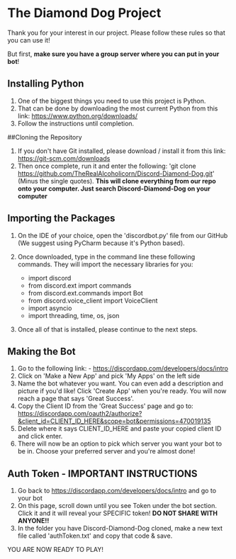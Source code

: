 # The Diamond Dog Project

Thank you for your interest in our project. Please follow these rules so that you can use it!  

But first, **make sure you have a group server where you can put in your bot**!

## Installing Python

1. One of the biggest things you need to use this project is Python. 
2. That can be done by downloading the most current Python from this link: https://www.python.org/downloads/
3. Follow the instructions until completion.

##Cloning the Repository
1. If you don't have Git installed, please download / install it from this link: https://git-scm.com/downloads
2. Then once complete, run it and enter the following: 'git clone https://github.com/TheRealAlcoholicorn/Discord-Diamond-Dog.git' (Minus the single quotes).
**This will clone everything from our repo onto your computer. Just search Discord-Diamond-Dog on your computer**


## Importing the Packages

1. On the IDE of your choice, open the 'discordbot.py' file from our GitHub (We suggest using PyCharm because it's Python based).
2. Once downloaded, type in the command line these following commands. They will import the necessary libraries for you:

    - import discord
    - from discord.ext import commands
    - from discord.ext.commands import Bot
    - from discord.voice_client import VoiceClient
    - import asyncio
    - import threading, time, os, json

3. Once all of that is installed, please continue to the next steps.

## Making the Bot

1. Go to the following link: -	https://discordapp.com/developers/docs/intro
2. Click on 'Make a New App' and pick 'My Apps' on the left side
3. Name the bot whatever you want. You can even add a description and picture if you'd like! Click 'Create App' when you're ready. You will now reach a page that says 'Great Success'.
4. Copy the Client ID from the 'Great Success' page and go to: https://discordapp.com/oauth2/authorize?&client_id=CLIENT_ID_HERE&scope=bot&permissions=470019135
5. Delete where it says CLIENT_ID_HERE and paste your copied client ID and click enter. 
6. There will now be an option to pick which server you want your bot to be in. Choose your preferred server and you're almost done!

## Auth Token - IMPORTANT INSTRUCTIONS
1. Go back to https://discordapp.com/developers/docs/intro and go to your bot
2. On this page, scroll down until you see Token under the bot section. Click it and it will reveal your SPECIFIC token! **DO NOT SHARE WITH ANYONE!!**
3. In the folder you have Discord-Diamond-Dog cloned, make a new text file called 'authToken.txt' and copy that code & save. 


YOU ARE NOW READY TO PLAY!
